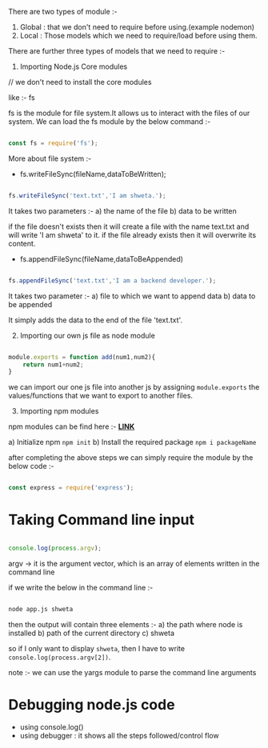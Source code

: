 There are two types of module :- 
1) Global : that we don't need to require before using.(example nodemon)
2) Local : Those models which we need to require/load before using them.

There are further three types of models that we need to require :- 

1) Importing Node.js Core modules

// we don't need to install the core modules

like :- fs

fs is the module for file system.It allows us to interact with the files of our system.
We can load the fs module by the below command :- 

```js

const fs = require('fs'); 

```

More about file system :- 

- fs.writeFileSync(fileName,dataToBeWritten); 

```js

fs.writeFileSync('text.txt','I am shweta.');

```

It takes two parameters :- 
a) the name of the file
b) data to be written

if the file doesn't exists then it will create a file with the name text.txt and will write 'I am shweta' to it.
if the file already exists then it will overwrite its content.


- fs.appendFileSync(fileName,dataToBeAppended)

```js

fs.appendFileSync('text.txt','I am a backend developer.');

```

It takes two parameter :- 
a) file to which we want to append data
b) data to be appended

It simply adds the data to the end of the file 'text.txt'.


2) Importing our own js file as node module

```js

module.exports = function add(num1,num2){
    return num1+num2;
}

```

we can import our one js file into another js by assigning ```module.exports``` the values/functions that we want to export to another files.


3) Importing npm modules


npm modules can be find here :- [**LINK**](https://www.npmjs.com/)

a) Initialize npm   ```npm init```
b) Install the required package     ```npm i packageName```

after completing the above steps we can simply require the module by the below code :- 


```js

const express = require('express');

```

# Taking Command line input

```js

console.log(process.argv);

```

argv -> it is the argument vector, which is an array of elements written in the command line


if we write the below in the command line :- 

```cmd

node app.js shweta

```

then the output will contain three elements :-
a) the path where node is installed
b) path of the current directory
c) shweta

so if I only want to display ```shweta```, then I have to write   ```console.log(process.argv[2])```.

note :- we can use the yargs module to parse the command line arguments



# Debugging node.js code
- using console.log()
- using debugger : it shows all the steps followed/control flow